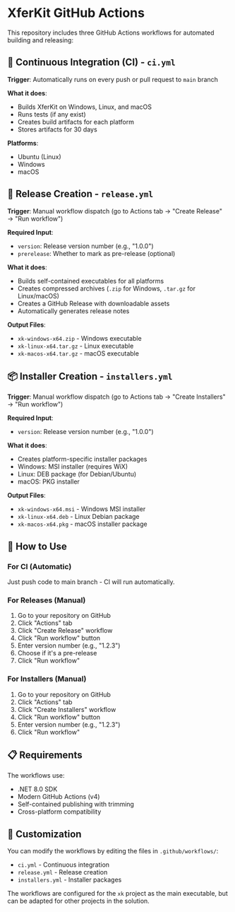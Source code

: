 # XferKit GitHub Actions

This repository includes three GitHub Actions workflows for automated building and releasing:

## 🔄 Continuous Integration (CI) - `ci.yml`

**Trigger**: Automatically runs on every push or pull request to `main` branch

**What it does**:
- Builds XferKit on Windows, Linux, and macOS
- Runs tests (if any exist)
- Creates build artifacts for each platform
- Stores artifacts for 30 days

**Platforms**:
- Ubuntu (Linux)
- Windows
- macOS

## 🚀 Release Creation - `release.yml`

**Trigger**: Manual workflow dispatch (go to Actions tab → "Create Release" → "Run workflow")

**Required Input**:
- `version`: Release version number (e.g., "1.0.0")
- `prerelease`: Whether to mark as pre-release (optional)

**What it does**:
- Builds self-contained executables for all platforms
- Creates compressed archives (`.zip` for Windows, `.tar.gz` for Linux/macOS)
- Creates a GitHub Release with downloadable assets
- Automatically generates release notes

**Output Files**:
- `xk-windows-x64.zip` - Windows executable
- `xk-linux-x64.tar.gz` - Linux executable
- `xk-macos-x64.tar.gz` - macOS executable

## 📦 Installer Creation - `installers.yml`

**Trigger**: Manual workflow dispatch (go to Actions tab → "Create Installers" → "Run workflow")

**Required Input**:
- `version`: Release version number (e.g., "1.0.0")

**What it does**:
- Creates platform-specific installer packages
- Windows: MSI installer (requires WiX)
- Linux: DEB package (for Debian/Ubuntu)
- macOS: PKG installer

**Output Files**:
- `xk-windows-x64.msi` - Windows MSI installer
- `xk-linux-x64.deb` - Linux Debian package
- `xk-macos-x64.pkg` - macOS installer package

## 🎯 How to Use

### For CI (Automatic)
Just push code to main branch - CI will run automatically.

### For Releases (Manual)
1. Go to your repository on GitHub
2. Click "Actions" tab
3. Click "Create Release" workflow
4. Click "Run workflow" button
5. Enter version number (e.g., "1.2.3")
6. Choose if it's a pre-release
7. Click "Run workflow"

### For Installers (Manual)
1. Go to your repository on GitHub
2. Click "Actions" tab
3. Click "Create Installers" workflow
4. Click "Run workflow" button
5. Enter version number (e.g., "1.2.3")
6. Click "Run workflow"

## 📋 Requirements

The workflows use:
- .NET 8.0 SDK
- Modern GitHub Actions (v4)
- Self-contained publishing with trimming
- Cross-platform compatibility

## 🔧 Customization

You can modify the workflows by editing the files in `.github/workflows/`:
- `ci.yml` - Continuous integration
- `release.yml` - Release creation
- `installers.yml` - Installer packages

The workflows are configured for the `xk` project as the main executable, but can be adapted for other projects in the solution.
